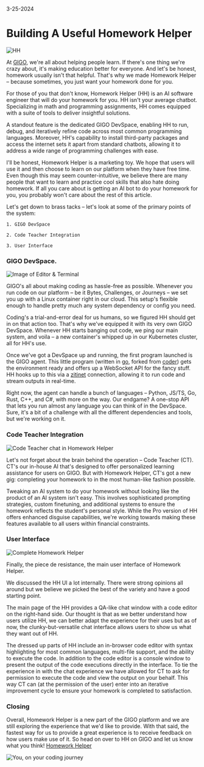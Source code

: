 3-25-2024

# Building A Useful Homework Helper

![HH](https://raw.githubusercontent.com/Gage-Technologies/blogs-gigo.dev/master/images/bookhomeowkrhelperPNG.png)

At [GIGO](https://gigo.dev), we're all about helping people learn. If there's one thing we're crazy about, it's making education better for everyone. And let's be honest, homework usually isn't that helpful. That's why we made Homework Helper – because sometimes, you just want your homework done for you.

For those of you that don't know, Homework Helper (HH) is an AI software engineer that will do your homework for you. HH isn't your average chatbot. Specializing in math and programming assignments, HH comes equipped with a suite of tools to deliver insightful solutions. 

A standout feature is the dedicated GIGO DevSpace, enabling HH to run, debug, and iteratively refine code across most common programming languages. Moreover, HH's capability to install third-party packages and access the internet sets it apart from standard chatbots, allowing it to address a wide range of programming challenges with ease.

I'll be honest, Homework Helper is a marketing toy. We hope that users will use it and then choose to learn on our platform when they have free time. Even though this may seem counter-intuitive, we believe there are many people that want to learn and practice cool skills that also hate doing homework. If all you care about is getting an AI bot to do your homework for you, you probably won't care about the rest of this article.

Let's get down to brass tacks – let's look at some of the primary points of the system:

    1. GIGO DevSpace
    
    2. Code Teacher Integration
    
    3. User Interface

### GIGO DevSpace.

![Image of Editor & Terminal](https://raw.githubusercontent.com/Gage-Technologies/blogs-gigo.dev/master/images/editor-terminal-gigo.png)

GIGO's all about making coding as hassle-free as possible. Whenever you run code on our platform – be it Bytes, Challenges, or Journeys – we set you up with a Linux container right in our cloud. This setup's flexible enough to handle pretty much any system dependency or config you need.

Coding's a trial-and-error deal for us humans, so we figured HH should get in on that action too. That's why we've equipped it with its very own GIGO DevSpace. Whenever HH starts banging out code, we ping our main system, and voila – a new container's whipped up in our Kubernetes cluster, all for HH's use.

Once we've got a DevSpace up and running, the first program launched is the GIGO agent. This little program (written in [go](https://go.dev), forked from [coder](https://github.com/coder/coder)) gets the environment ready and offers up a WebSocket API for the fancy stuff. HH hooks up to this via a [zitinet](https://github.com/openziti/ziti) connection, allowing it to run code and stream outputs in real-time.

Right now, the agent can handle a bunch of languages – Python, JS/TS, Go, Rust, C++, and C#, with more on the way. Our endgame? A one-stop API that lets you run almost any language you can think of in the DevSpace. Sure, it's a bit of a challenge with all the different dependencies and tools, but we're working on it.

### Code Teacher Integration

![Code Teacher chat in Homework Helper](https://raw.githubusercontent.com/Gage-Technologies/blogs-gigo.dev/master/images/CTchatinHH.png)

Let's not forget about the brain behind the operation – Code Teacher (CT). CT's our in-house AI that's designed to offer personalized learning assistance for users on GIGO. But with Homework Helper, CT's got a new gig: completing your homework to in the most human-like fashion possible.

Tweaking an AI system to do your homework without looking like the product of an AI system isn't easy. This involves sophisticated prompting strategies, custom finetuning, and additional systems to ensure the homework reflects the student's personal style. While the Pro version of HH offers enhanced disguise capabilities, we're working towards making these features available to all users within financial constraints.

### User Interface

![Complete Homework Helper](https://raw.githubusercontent.com/Gage-Technologies/blogs-gigo.dev/master/images/completeUI.png)

Finally, the piece de resistance, the main user interface of Homework Helper.

We discussed the HH UI a lot internally. There were strong opinions all around but we believe we picked the best of the variety and have a good starting point.

The main page of the HH provides a QA-like chat window with a code editor on the right-hand side. Our thought is that as we better understand how users utilize HH, we can better adapt the experience for their uses but as of now, the clunky-but-versatile chat interface allows users to show us what they want out of HH.

The dressed up parts of HH include an in-browser code editor with syntax highlighting for most common languages, multi-file support, and the ability to execute the code. In addition to the code editor is a console window to present the output of the code executions directly in the interface. To tie the experience in with the chat experience we have allowed for CT to ask for permission to execute the code and view the output on your behalf. This way CT can (at the permission of the user) enter into an iterative improvement cycle to ensure your homework is completed to satisfaction.

### Closing

Overall, Homework Helper is a new part of the GIGO platform and we are still exploring the experience that we'd like to provide. With that said, the fastest way for us to provide a great experience is to receive feedback on how users make use of it. So head on over to HH on GIGO and let us know what you think!
[Homework Helper](https://www.gigo.dev/homework)

![You, on your coding journey](https://raw.githubusercontent.com/Gage-Technologies/blogs-gigo.dev/master/images/homeworkhelperimg2.png)

